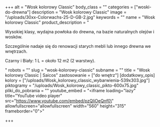 +++
alt = "Wosk kolorowy Classic"
body_class = ""
categories = ["woski-do-drewna"]
description = "Wosk kolorowy Classic"
image = "/uploads/30xx-Colorwachs-25-D-GB-2.jpg"
keywords = ""
name = "Wosk kolorowy Classic"
product_description = "<p>Wysokiej klasy, wydajna powłoka do drewna, na bazie naturalnych olejów i wosków.</p><p>Szczególnie nadaje się do renowacji starych mebli lub innego drewna we wnętrzach.</p><p>Czarny i Biały: 1 L = około 12 m2 (2 warstwy).</p>"
robots = ""
slug = "wosk-kolorowy-classic"
subname = ""
title = "Wosk kolorowy Classic | Saicos"
zastosowanie = ["do wnętrz"]
[dodatkowy_opis]
kolory = ["/uploads/Wosk_kolorowy_classic_wybarwienia-539x303.jpg"]
piktogramy = "/uploads/Wosk_kolorowy_classic_pikto-600x75.jpg"
pliki_do_pobrania = ""
youtube_embed = "<iframe loading=\"lazy\" title=\"YouTube video player\" src=\"https://www.youtube.com/embed/pzQliOeQnf0\" allowfullscreen=\"allowfullscreen\" width=\"560\" height=\"315\" frameborder=\"0\"></iframe>"

+++
